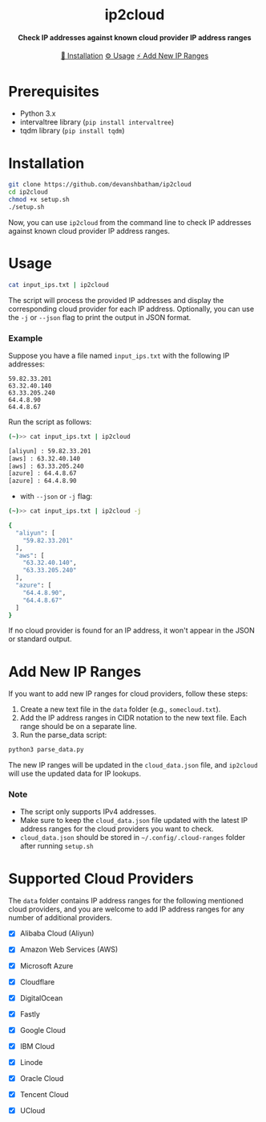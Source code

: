 <h1 align="center">
    ip2cloud
  <br>
</h1>

<h4 align="center">Check IP addresses against known cloud provider IP address ranges</h4>

<p align="center">
  <a href="#installation">🔧 Installation</a>  
  <a href="#usage">⚙️ Usage</a>  
  <a href="#add-new-ip-ranges"> ⚡ Add New IP Ranges</a> 
  <br>
</p>

# Prerequisites

- Python 3.x
- intervaltree library (`pip install intervaltree`)
- tqdm library (`pip install tqdm`)

# Installation


```sh
git clone https://github.com/devanshbatham/ip2cloud
cd ip2cloud
chmod +x setup.sh
./setup.sh
```


Now, you can use `ip2cloud` from the command line to check IP addresses against known cloud provider IP address ranges.


# Usage



```sh
cat input_ips.txt | ip2cloud
```

The script will process the provided IP addresses and display the corresponding cloud provider for each IP address. Optionally, you can use the `-j` or `--json` flag to print the output in JSON format.



### Example

Suppose you have a file named `input_ips.txt` with the following IP addresses:

```
59.82.33.201
63.32.40.140   
63.33.205.240
64.4.8.90 
64.4.8.67
```

Run the script as follows:

```sh
(~)>> cat input_ips.txt | ip2cloud

[aliyun] : 59.82.33.201
[aws] : 63.32.40.140                         
[aws] : 63.33.205.240        
[azure] : 64.4.8.67 
[azure] : 64.4.8.90   
```

- with `--json` or `-j` flag: 


```sh
(~)>> cat input_ips.txt | ip2cloud -j

{
  "aliyun": [
    "59.82.33.201"
  ],
  "aws": [
    "63.32.40.140",
    "63.33.205.240"
  ],
  "azure": [
    "64.4.8.90",
    "64.4.8.67"
  ]
}
```

If no cloud provider is found for an IP address, it won't appear in the JSON or standard output.


# Add New IP Ranges

If you want to add new IP ranges for cloud providers, follow these steps:

1. Create a new text file in the `data` folder (e.g., `somecloud.txt`).
2. Add the IP address ranges in CIDR notation to the new text file. Each range should be on a separate line.
3. Run the parse_data script:

```sh
python3 parse_data.py
```

The new IP ranges will be updated in the `cloud_data.json` file, and `ip2cloud` will use the updated data for IP lookups.


### Note

- The script only supports IPv4 addresses.
- Make sure to keep the `cloud_data.json` file updated with the latest IP address ranges for the cloud providers you want to check.
- `cloud_data.json` should be stored in `~/.config/.cloud-ranges` folder after running `setup.sh`


# Supported Cloud Providers

The `data` folder contains IP address ranges for the following mentioned cloud providers, and you are welcome to add IP address ranges for any number of additional providers.

- [x] Alibaba Cloud (Aliyun)
- [x] Amazon Web Services (AWS)
- [x] Microsoft Azure
- [x] Cloudflare
- [x] DigitalOcean
- [x] Fastly
- [x] Google Cloud
- [x] IBM Cloud
- [x] Linode
- [x] Oracle Cloud
- [x] Tencent Cloud
- [x] UCloud

